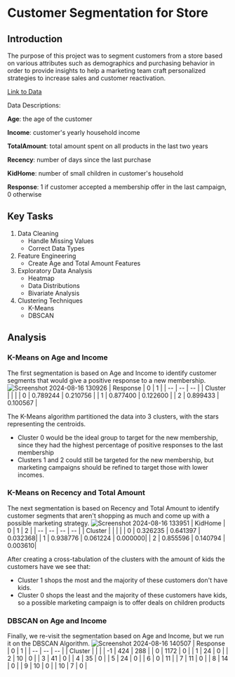 # Customer Segmentation for Store
## Introduction
The purpose of this project was to segment customers from a store based on various attributes such as
demographics and purchasing behavior in order to provide insights to help a marketing team craft personalized strategies to increase
sales and customer reactivation.

[Link to Data](https://www.kaggle.com/datasets/ahsan81/superstore-marketing-campaign-dataset/data)

Data Descriptions:

**Age**: the age of the customer

**Income**: customer's yearly household income

**TotalAmount**: total amount spent on all products in the last two years

**Recency**: number of days since the last purchase

**KidHome**: number of small children in customer's household

**Response**: 1 if customer accepted a membership offer in the last campaign, 0 otherwise

## Key Tasks
1. Data Cleaning
   - Handle Missing Values
   - Correct Data Types
2. Feature Engineering
   - Create Age and Total Amount Features
3. Exploratory Data Analysis
   - Heatmap
   - Data Distributions
   - Bivariate Analysis
4. Clustering Techniques
   - K-Means
   - DBSCAN
## Analysis
### K-Means on Age and Income
The first segmentation is based on Age and Income to identify customer segments that would give a positive response to a new membership.
![Screenshot 2024-08-16 130926](https://github.com/user-attachments/assets/a0c22357-0d8e-4865-9151-5f3ccc780e1d)
| Response  | 0 | 1 |
| -- | -- | -- |
| Cluster  |   |  |
| 0  | 0.789244  | 0.210756 |
| 1  | 0.877400  | 0.122600 |
| 2  | 0.899433  | 0.100567 |

The K-Means algorithm partitioned the data into 3 clusters, with the stars representing the centroids.
   - Cluster 0 would be the ideal group to target for the new membership, since they had the highest percentage of positive responses to the last membership
   - Clusters 1 and 2 could still be targeted for the new membership, but marketing campaigns should be refined to target those with lower incomes.

### K-Means on Recency and Total Amount
The next segmentation is based on Recency and Total Amount to identify customer segments that aren't shopping as much and come up with a possible marketing strategy.
![Screenshot 2024-08-16 133951](https://github.com/user-attachments/assets/a2831771-db32-45e7-835c-0ee22791664a)
| KidHome  | 0 | 1 | 2 |
| -- | -- | -- | -- |
| Cluster  |   |  |  |
| 0  | 0.326235  | 0.641397 | 0.032368|
| 1  | 0.938776  | 0.061224 | 0.000000|
| 2  | 0.855596  | 0.140794 | 0.003610|

After creating a cross-tabulation of the clusters with the amount of kids the customers have we see that:  
   - Cluster 1 shops the most and the majority of these customers don't have kids.
   - Cluster 0 shops the least and the majority of these customers have kids, so a possible marketing campaign is to offer deals on children products

### DBSCAN on Age and Income
Finally, we re-visit the segmentation based on Age and Income, but we run it on the DBSCAN Algorithm.
![Screenshot 2024-08-16 140507](https://github.com/user-attachments/assets/90ca0e8a-d7f0-43de-81a8-5944c890e0bc)
| Response  | 0 | 1 |
| -- | -- | -- |
| Cluster  |   |  |
| -1  | 424  | 288 |
| 0  | 1172  | 0 |
| 1  | 24  | 0 |
| 2  | 10  | 0 |
| 3  | 41  | 0 |
| 4  | 35  | 0 |
| 5  | 24  | 0 |
| 6  | 0  | 11 |
| 7  | 11  | 0 |
| 8  | 14  | 0 |
| 9  | 10  | 0 |
| 10  | 7  | 0 |






